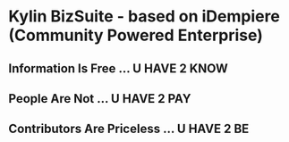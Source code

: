 # Kylin BizSuite - based on iDempiere (Community Powered Enterprise)

## Information Is Free ... U HAVE 2 KNOW
## People Are Not ... U HAVE 2 PAY
## Contributors Are Priceless ... U HAVE 2 BE

